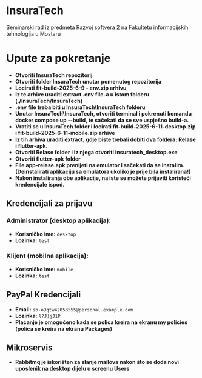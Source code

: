 # InsuraTech
Seminarski rad iz predmeta Razvoj softvera 2 na Fakultetu informacijskih tehnologija u Mostaru

# Upute za pokretanje
- **Otvoriti InsuraTech repozitorij**
- **Otvoriti folder InsuraTech unutar pomenutog repozitorija**
- **Locirati fit-build-2025-6-9 - env.zip arhivu**
- **Iz te arhive uraditi extract .env file-a u istom folderu (./InsuraTech/InsuraTech)**
- **.env file treba biti u InsuraTech\InsuraTech folderu**
- **Unutar InsuraTech\InsuraTech, otvoriti terminal i pokrenuti komandu docker compose up --build, te sačekati da se sve uspješno build-a.**
- **Vratiti se u InsuraTech folder i locirati fit-build-2025-6-11-desktop.zip i fit-build-2025-6-11-mobile.zip arhive**
- **Iz tih arhiva uraditi extract, gdje biste trebali dobiti dva foldera: Relase i flutter-apk.**
- **Otvoriti Relase folder i iz njega otvoriti insuratech_desktop.exe**
- **Otvoriti flutter-apk folder**
- **File app-relase.apk prenijeti na emulator i sačekati da se instalira. (Deinstalirati aplikaciju sa emulatora ukoliko je prije bila instalirana!)**
- **Nakon instaliranja obe aplikacije, na iste se možete prijaviti koristeći kredencijale ispod.**

## Kredencijali za prijavu

### Administrator (desktop aplikacija):
- **Korisničko ime:** `desktop`
- **Lozinka:** `test`

### Klijent (mobilna aplikacija):
- **Korisničko ime:** `mobile`
- **Lozinka:** `test`

## PayPal Kredencijali
- **Email:** `sb-o9qtw42053555@personal.example.com`
- **Lozinka:** `l?J)jJ1P`
- **Plaćanje je omogućeno kada se polica kreira na ekranu my policies (polica se kreira na ekranu Packages)**

## Mikroservis
- **Rabbitmq je iskorišten za slanje mailova nakon što se doda novi uposlenik na desktop dijelu u screenu Users** 
  
